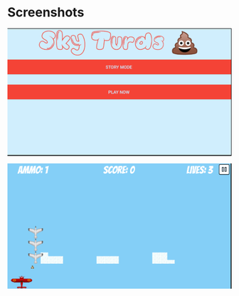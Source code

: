 # Screenshots
![](https://github.com/mugak/Wethebest/blob/master/Sprint3/final1.png)  

![](https://github.com/mugak/Wethebest/blob/master/Sprint3/final2.png)
